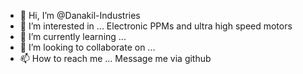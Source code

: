- 👋 Hi, I’m @Danakil-Industries
- 👀 I’m interested in ... Electronic PPMs and ultra high speed motors
- 🌱 I’m currently learning ...
- 💞️ I’m looking to collaborate on ...
- 📫 How to reach me ... Message me via github

<!---
Danakil-Industries/Danakil-Industries is a ✨ special ✨ repository because its `README.md` (this file) appears on your GitHub profile.
You can click the Preview link to take a look at your changes.
--->

